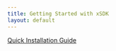 ```yaml
---
title: Getting Started with xSDK
layout: default
---
```


[Quick Installation Guide](./Installation.html)


